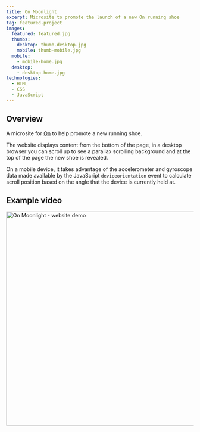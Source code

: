 ```yaml
---
title: On Moonlight
excerpt: Microsite to promote the launch of a new On running shoe
tag: featured-project
images:
  featured: featured.jpg
  thumbs:
    desktop: thumb-desktop.jpg
    mobile: thumb-mobile.jpg
  mobile:
    - mobile-home.jpg
  desktop:
    - desktop-home.jpg
technologies:
  - HTML
  - CSS
  - JavaScript
---
```


## Overview

A microsite for [On](https://www.on-running.com) to help promote a new running shoe.

The website displays content from the bottom of the page, in a desktop browser you can scroll up to see a parallax scrolling background and at the top of the page the new shoe is revealed.

On a mobile device, it takes advantage of the accelerometer and gyroscope data made available by the JavaScript `deviceorientation` event to calculate scroll position based on the angle that the device is currently held at.

## Example video

<a data-flickr-embed="true"  href="https://www.flickr.com/gp/thegingerbloke/9g86EX" title="On Moonlight - website demo"><img src="https://farm2.staticflickr.com/1932/30579058457_2f0b6871f1_b.jpg" width="1024" height="576" alt="On Moonlight - website demo"></a><script async src="//embedr.flickr.com/assets/client-code.js" charset="utf-8"></script>
